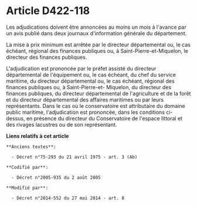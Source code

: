 # Article D422-118

Les adjudications doivent être annoncées au moins un mois à l'avance par un avis publié dans deux journaux d'information
générale du département.

La mise à prix minimum est arrêtée par le directeur départemental ou, le cas échéant, régional des finances publiques ou, à
Saint-Pierre-et-Miquelon, le directeur des finances publiques.

L'adjudication est prononcée par le préfet assisté du directeur départemental de l'équipement ou, le cas échéant, du chef du
service maritime, du directeur départemental ou, le cas échéant, régional des finances publiques ou, à Saint-Pierre-et-
Miquelon, du directeur des finances publiques, du directeur départemental de l'agriculture et de la forêt et du directeur
départemental des affaires maritimes ou par leurs représentants. Dans le cas où le conservatoire est attributaire du domaine
public maritime, l'adjudication est prononcée, dans les conditions ci-dessus, en présence du directeur du Conservatoire de
l'espace littoral et des rivages lacustres ou de son représentant.

**Liens relatifs à cet article**

	**Anciens textes**:

	  - Décret n°75-293 du 21 avril 1975 - art. 3 (Ab)

	**Codifié par**:

	  - Décret n°2005-935 du 2 août 2005

	**Modifié par**:

	  - Décret n°2014-552 du 27 mai 2014 - art. 8
